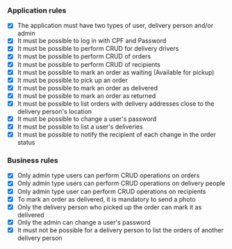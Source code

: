 ### Application rules

- [x] The application must have two types of user, delivery person and/or admin
- [x] It must be possible to log in with CPF and Password
- [x] It must be possible to perform CRUD for delivery drivers
- [x] It must be possible to perform CRUD of orders
- [x] It must be possible to perform CRUD of recipients
- [x] It must be possible to mark an order as waiting (Available for pickup)
- [x] It must be possible to pick up an order
- [x] It must be possible to mark an order as delivered
- [x] It must be possible to mark an order as returned
- [x] It must be possible to list orders with delivery addresses close to the delivery person's location
- [x] It must be possible to change a user's password
- [x] It must be possible to list a user's deliveries
- [x] It must be possible to notify the recipient of each change in the order status

### Business rules

- [x] Only admin type users can perform CRUD operations on orders
- [x] Only admin type users can perform CRUD operations on delivery people
- [x] Only admin type user can perform CRUD operations on recipients
- [x] To mark an order as delivered, it is mandatory to send a photo
- [x] Only the delivery person who picked up the order can mark it as delivered
- [x] Only the admin can change a user's password
- [x] It must not be possible for a delivery person to list the orders of another delivery person